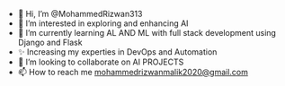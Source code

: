 - 👋 Hi, I’m @MohammedRizwan313
- 👀 I’m interested in exploring and enhancing AI
- 🌱 I’m currently learning AL AND ML with full stack development using Django and Flask
- ✨ Increasing my experties in DevOps and Automation
- 💞️ I’m looking to collaborate on AI PROJECTS
- 📫 How to reach me mohammedrizwanmalik2020@gmail.com

<!---
MohammedRizwan313/MohammedRizwan313 is a ✨ special ✨ repository because its `README.md` (this file) appears on your GitHub profile.
You can click the Preview link to take a look at your changes.
--->
